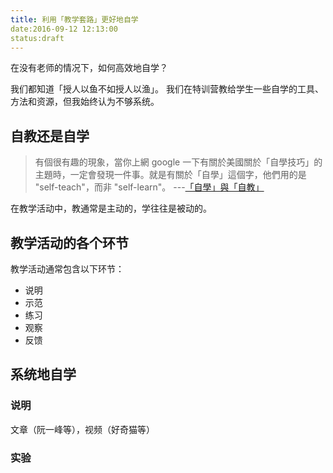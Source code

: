 ```yaml
---
title: 利用「教学套路」更好地自学
date:2016-09-12 12:13:00
status:draft
---
```

在没有老师的情况下，如何高效地自学？

我们都知道「授人以鱼不如授人以渔」。
我们在特训营教给学生一些自学的工具、方法和资源，但我始终认为不够系统。

## 自教还是自学
>有個很有趣的現象，當你上網 google 一下有關於美國關於「自學技巧」的主題時，一定會發現一件事。就是有關於「自學」這個字，他們用的是 "self-teach"，而非 "self-learn"。 ---[「自學」與「自教」](http://smalltalk.xdite.net/posts/773510-self-learn-and-self-teach)

在教学活动中，教通常是主动的，学往往是被动的。
## 教学活动的各个环节
教学活动通常包含以下环节：
* 说明
* 示范
* 练习
* 观察
* 反馈

## 系统地自学
### 说明
文章（阮一峰等），视频（好奇猫等）
### 实验



